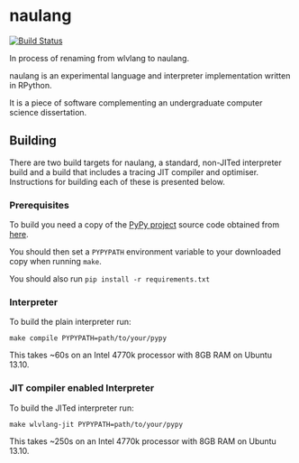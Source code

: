 # naulang

[![Build Status](https://travis-ci.org/samgiles/naulang.svg?branch=master)](https://travis-ci.org/samgiles/naulang)

In process of renaming from wlvlang to naulang.

naulang is an experimental language and interpreter implementation written in RPython.

It is a piece of software complementing an undergraduate computer science dissertation.



## Building

There are two build targets for naulang, a standard, non-JITed interpreter build and a build that includes a tracing JIT compiler and optimiser.  Instructions for building each of these is presented below.


### Prerequisites

To build you need a copy of the [PyPy project](http://pypy.org/) source code obtained from [here](https://bitbucket.org/pypy/pypy "PyPy Bitbucket").


You should then set a `PYPYPATH` environment variable to your downloaded copy when running `make`.

You should also run `pip install -r requirements.txt`

### Interpreter

To build the plain interpreter run:

`make compile PYPYPATH=path/to/your/pypy`

This takes ~60s on an Intel 4770k processor with 8GB RAM on Ubuntu 13.10.

### JIT compiler enabled Interpreter

To build the JITed interpreter run:

`make wlvlang-jit PYPYPATH=path/to/your/pypy`

This takes ~250s on an Intel 4770k processor with 8GB RAM on Ubuntu 13.10.

